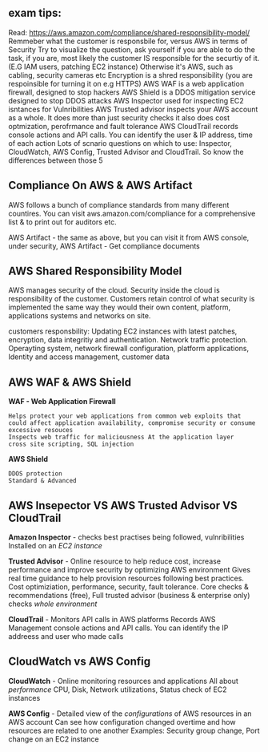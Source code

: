 exam tips:
----------
Read: https://aws.amazon.com/compliance/shared-responsibility-model/
Remmeber what the customer is responsbile for, versus AWS in terms of Security
Try to visualize the question, ask yourself if you are able to do the task, if you are, most likely the customer IS responsible for the securtiy of it. 
	(E.G IAM users, patching EC2 instance) Otherwise it's AWS, such as cabling, security cameras etc
Encryption is a shred responsibility (you are respoinsible for turning it on e.g HTTPS)
AWS WAF is a web application firewall, designed to stop hackers
AWS Shield is a DDOS mitigation service designed to stop DDOS attacks
AWS Inspector used for inspecting EC2 isntances for Vulnribilities
AWS Trusted advisor inspects your AWS account as a whole. It does more than just security checks it also does cost optmization, perofrmance and fault tolerance
AWS CloudTrail records console actions and API calls. You can identify the user & IP address, time of each action
Lots of scnario questions on which to use: Inspector, CloudWatch, AWS Config, Trusted Advisor and CloudTrail. So know the differences between those 5






Compliance On AWS & AWS Artifact
---------------------------------

AWS follows a bunch of compliance standards from many different countires. You can visit aws.amazon.com/compliance for a comprehensive list & to print out for auditors etc.

AWS Artifact - the same as above, but you can visit it from AWS console, under security, AWS Artifact
	- Get compliance documents
	
AWS Shared Responsibility Model
-------------------------------

AWS manages security of the cloud. Security inside the cloud is responsibility of the customer.
Customers retain control of what security is implemented the same way they would their own content, platform, applications systems and networks on site.

customers responsbility: Updating EC2 instances with latest patches, encryption, data integritiy and authentication. Network traffic protection. Operayting system, network firewall configuration, platform applications, Identity and access management, customer data

AWS WAF & AWS Shield
--------------------

**WAF - Web Application Firewall**

	Helps protect your web applications from common web exploits that could affect application availability, compromise security or consume excessive resouces
	Inspects web traffic for maliciousness At the application layer
	cross site scripting, SQL injection
	
**AWS Shield**

	DDOS protection
	Standard & Advanced

AWS Insepector VS AWS Trusted Advisor VS CloudTrail
---------------------------------------------------

**Amazon Inspector** - checks best practises being followed, vulnribilities
	Installed on an *EC2 instance*

**Trusted Advisor** - Online resource to help reduce cost, increase performance and improve security by optimizing AWS environment
	Gives real time guidance to help provision resources following best practices.
	Cost optimiziation, performance, security, fault tolerance.
	Core checks & recommendations (free), Full trusted advisor (business & enterprise only)
	checks *whole environment*
	
**CloudTrail** - Monitors API calls in AWS platforms
	Records AWS Management console actions and API calls. You can identify the IP addreess and user who made calls
	
CloudWatch vs AWS Config
------------------------

**CloudWatch** - Online monitoring resources and applications
	All about *performance*
	CPU, Disk, Network utilizations, Status check of EC2 instances
	
**AWS Config** - Detailed view of the *configurations* of AWS resources in an AWS account
	Can see how configuration changed overtime and how resources are related to one another
	Examples: Security group change, Port change on an EC2 instance





